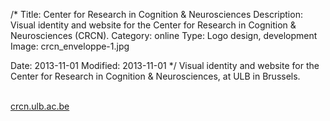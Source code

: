 /*
Title: Center for Research in Cognition &amp; Neurosciences
Description: Visual identity and website for the Center for Research in Cognition &amp; Neurosciences (CRCN).
Category: online
Type: Logo design, development
Image: crcn_enveloppe-1.jpg

Date: 2013-11-01
Modified: 2013-11-01
*/
Visual identity and website for the Center for Research in Cognition & Neurosciences,
at ULB in Brussels.
  
<br>
<a href="http://crcn.ulb.ac.be" target="_blank" rel="noopener">crcn.ulb.ac.be</a>
